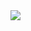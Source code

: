 <img src="https://github-readme-stats.vercel.app/api?username=subigya-js&show_icons=true&show=reviews,prs_merged,prs_merged_percentage&theme=dark" />
